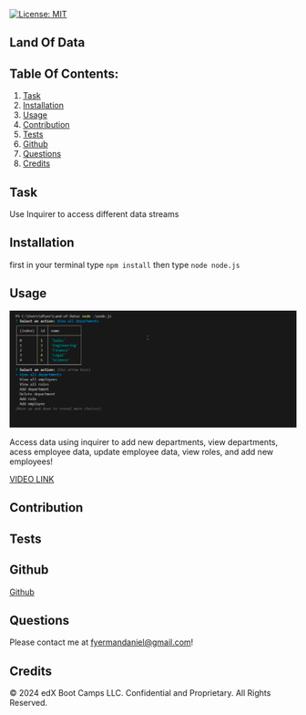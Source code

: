 

[![License: MIT](https://img.shields.io/badge/License-MIT-yellow.svg)](https://opensource.org/licenses/MIT)

## Land Of Data

## Table Of Contents:


1. [Task](#task)
2. [Installation](#installation)
3. [Usage](#usage)
4. [Contribution](#contribution)
5. [Tests](#tests)
6. [Github](#github)
7. [Questions](#questions)
8. [Credits](#credits)


## Task

Use Inquirer to access different data streams

## Installation 

first in your terminal type `npm install` then type `node node.js`


## Usage 

![Usage](./images/Desktop%20Screenshot%202024.07.24%20-%2000.49.12.23.png)

Access data using inquirer to add new departments, view departments, acess employee data, update employee data, view roles, and add new employees!

[VIDEO LINK](https://drive.google.com/file/d/1xc464Ut_TPLx3IhXSRijL1pJilR57hL9/view?usp=sharing)

## Contribution



## Tests



## Github

[Github](https://github.com/Dfyerman?tab=repositories)

## Questions

Please contact me at fyermandaniel@gmail.com!

## Credits


© 2024 edX Boot Camps LLC. Confidential and Proprietary. All Rights Reserved.

